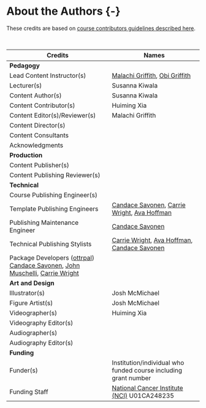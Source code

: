
# About the Authors {-}

These credits are based on [course contributors guidelines described here](https://www.ottrproject.org/more_features.html#giving-credits-to-contributors).

&nbsp;
&nbsp;

|Credits|Names|
|-------|-----|
|**Pedagogy**||
|Lead Content Instructor(s)|[Malachi Griffith], [Obi Griffith]|
|Lecturer(s)| Susanna Kiwala|
|Content Author(s) | Susanna Kiwala|
|Content Contributor(s) | Huiming Xia|
|Content Editor(s)/Reviewer(s) | Malachi Griffith|
|Content Director(s) | |
|Content Consultants | |
|Acknowledgments| |
|**Production**| |
|Content Publisher(s)| |
|Content Publishing Reviewer(s)| |
|**Technical**||
|Course Publishing Engineer(s)| |
|Template Publishing Engineers|[Candace Savonen], [Carrie Wright], [Ava Hoffman]|
|Publishing Maintenance Engineer|[Candace Savonen]|
|Technical Publishing Stylists|[Carrie Wright], [Ava Hoffman], [Candace Savonen]|
|Package Developers ([ottrpal]) [Candace Savonen], [John Muschelli], [Carrie Wright]|
|**Art and Design**||
|Illustrator(s)| Josh McMichael|
|Figure Artist(s)| Josh McMichael|
|Videographer(s)| Huiming Xia |
|Videography Editor(s)| |
|Audiographer(s)| |
|Audiography Editor(s)| |
|**Funding**||
|Funder(s)| Institution/individual who funded course including grant number|
|Funding Staff| [National Cancer Institute (NCI)](https://www.cancer.gov/) U01CA248235|


<!-- Author information -->

[Obi Griffith]: https://griffithlab.org
[Malachi Griffith]: https://griffithlab.org
[John Muschelli]: https://johnmuschelli.com/
[Candace Savonen]: https://www.cansavvy.com/
[Carrie Wright]: https://carriewright11.github.io/
[Ava Hoffman]: https://www.avahoffman.com/

<!-- Links -->

[ottrpal]: https://github.com/jhudsl/ottrpal
